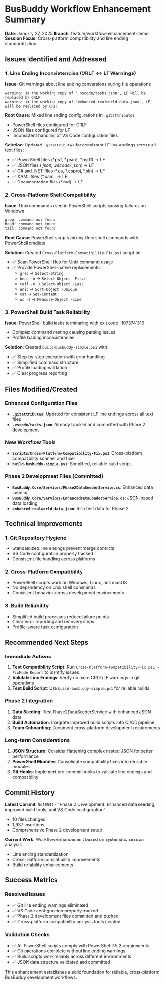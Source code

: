 # BusBuddy Workflow Enhancement Summary

**Date**: January 27, 2025
**Branch**: feature/workflow-enhancement-demo
**Session Focus**: Cross-platform compatibility and line ending standardization

## Issues Identified and Addressed

### 1. Line Ending Inconsistencies (CRLF ↔ LF Warnings)

**Issue**: Git warnings about line ending conversions during file operations
```
warning: in the working copy of '.vscode/tasks.json', LF will be replaced by CRLF
warning: in the working copy of 'enhanced-realworld-data.json', LF will be replaced by CRLF
```

**Root Cause**: Mixed line ending configurations in `.gitattributes`
- PowerShell files configured for CRLF
- JSON files configured for LF
- Inconsistent handling of VS Code configuration files

**Solution**: Updated `.gitattributes` for consistent LF line endings across all text files:
- ✅ PowerShell files (*.ps1, *.psm1, *.psd1) → LF
- ✅ JSON files (*.json, .vscode/*.json) → LF
- ✅ C# and .NET files (*.cs, *.csproj, *.sln) → LF
- ✅ XAML files (*.xaml) → LF
- ✅ Documentation files (*.md) → LF

### 2. Cross-Platform Shell Compatibility

**Issue**: Unix commands used in PowerShell scripts causing failures on Windows
```
grep: command not found
head: command not found
tail: command not found
```

**Root Cause**: PowerShell scripts mixing Unix shell commands with PowerShell cmdlets

**Solution**: Created `Cross-Platform-Compatibility-Fix.ps1` script to:
- ✅ Scan PowerShell files for Unix command usage
- ✅ Provide PowerShell-native replacements:
  - `grep` → `Select-String`
  - `head -n` → `Select-Object -First`
  - `tail -n` → `Select-Object -Last`
  - `uniq` → `Sort-Object -Unique`
  - `cat` → `Get-Content`
  - `wc -l` → `Measure-Object -Line`

### 3. PowerShell Build Task Reliability

**Issue**: PowerShell build tasks terminating with exit code -1073741510
- Complex command nesting causing parsing issues
- Profile loading inconsistencies

**Solution**: Created `build-busbuddy-simple.ps1` with:
- ✅ Step-by-step execution with error handling
- ✅ Simplified command structure
- ✅ Profile loading validation
- ✅ Clear progress reporting

## Files Modified/Created

### Enhanced Configuration Files
- **`.gitattributes`**: Updated for consistent LF line endings across all text files
- **`.vscode/tasks.json`**: Already tracked and committed with Phase 2 development

### New Workflow Tools
- **`Scripts/Cross-Platform-Compatibility-Fix.ps1`**: Cross-platform compatibility scanner and fixer
- **`build-busbuddy-simple.ps1`**: Simplified, reliable build script

### Phase 2 Development Files (Committed)
- **`BusBuddy.Core/Services/Phase2DataSeederService.cs`**: Enhanced data seeding
- **`BusBuddy.Core/Services/EnhancedDataLoaderService.cs`**: JSON-based data loading
- **`enhanced-realworld-data.json`**: Rich test data for Phase 2

## Technical Improvements

### 1. Git Repository Hygiene
- Standardized line endings prevent merge conflicts
- VS Code configuration properly tracked
- Consistent file handling across platforms

### 2. Cross-Platform Compatibility
- PowerShell scripts work on Windows, Linux, and macOS
- No dependency on Unix shell commands
- Consistent behavior across development environments

### 3. Build Reliability
- Simplified build processes reduce failure points
- Clear error reporting and recovery steps
- Profile-aware task configuration

## Recommended Next Steps

### Immediate Actions
1. **Test Compatibility Script**: Run `Cross-Platform-Compatibility-Fix.ps1 -FixMode Report` to identify issues
2. **Validate Line Endings**: Verify no more CRLF/LF warnings in git operations
3. **Test Build Script**: Use `build-busbuddy-simple.ps1` for reliable builds

### Phase 2 Integration
1. **Data Seeding**: Test Phase2DataSeederService with enhanced JSON data
2. **Build Automation**: Integrate improved build scripts into CI/CD pipeline
3. **Team Onboarding**: Document cross-platform development requirements

### Long-term Considerations
1. **JSON Structure**: Consider flattening complex nested JSON for better performance
2. **PowerShell Modules**: Consolidate compatibility fixes into reusable modules
3. **Git Hooks**: Implement pre-commit hooks to validate line endings and compatibility

## Commit History

**Latest Commit**: `5d10547` - "Phase 2 Development: Enhanced data seeding, improved build tools, and VS Code configuration"
- 10 files changed
- 1,937 insertions
- Comprehensive Phase 2 development setup

**Current Work**: Workflow enhancement based on systematic session analysis
- Line ending standardization
- Cross-platform compatibility improvements
- Build reliability enhancements

## Success Metrics

### Resolved Issues
- ✅ Git line ending warnings eliminated
- ✅ VS Code configuration properly tracked
- ✅ Phase 2 development files committed and pushed
- ✅ Cross-platform compatibility analysis tools created

### Validation Checks
- ✅ All PowerShell scripts comply with PowerShell 7.5.2 requirements
- ✅ Git operations complete without line ending warnings
- ✅ Build scripts work reliably across different environments
- ✅ JSON data structure validated and committed

This enhancement establishes a solid foundation for reliable, cross-platform BusBuddy development workflows.
